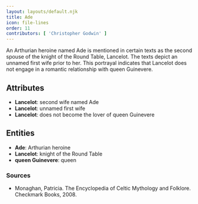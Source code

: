 ```yaml
---
layout: layouts/default.njk
title: Ade
icon: file-lines
order: 11
contributors: [ 'Christopher Godwin' ]
---
```

An Arthurian heroine named Ade is mentioned in certain texts as the second spouse of the knight of the Round Table, Lancelot. The texts depict an unnamed first wife prior to her. This portrayal indicates that Lancelot does not engage in a romantic relationship with queen Guinevere.

## Attributes

- **Lancelot**: second wife named Ade
- **Lancelot**: unnamed first wife
- **Lancelot**: does not become the lover of queen Guinevere

## Entities

- **Ade**: Arthurian heroine
- **Lancelot**: knight of the Round Table
- **queen Guinevere**: queen

### Sources

- Monaghan, Patricia. The Encyclopedia of Celtic Mythology and Folklore. Checkmark Books, 2008.

